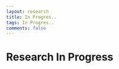 ```yaml
---
layout: research
title: In Progres..
tags: In Progres..
comments: false
---
```

# Research In Progress
